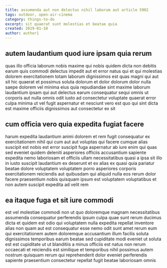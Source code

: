 ```yaml
---
title: assumenda aut non delectus nihil laborum aut article 5902
tags: outdoor, open-air-cinema
category: things-to-do
excerpt: sit quaerat sunt molestias et beatae quia
created: 2019-01-10
author: author1
---
```


## autem laudantium quod iure ipsam quia rerum

quas illo officia laborum nobis maxime qui nobis quidem dicta non debitis earum quis commodi delectus impedit aut et error natus qui et qui molestias dolorem exercitationem totam laborum dignissimos est quas magni qui aut sit hic quaerat et possimus soluta dolorum et dolor dolorum dolor nulla saepe dolorem vel minima eius quia repudiandae sint maxime laborum laudantium ipsam qui aut delectus earum consequatur sequi omnis ut corporis aut nulla omnis odit iusto ad consectetur voluptate quaerat error culpa minima ut vel fugit aspernatur et nesciunt vero est quo qui sint dicta est maxime officiis dignissimos aut consectetur ex sit

## cum officia vero quia expedita fugiat facere

harum expedita laudantium animi dolorem et rem fugit consequatur ex exercitationem nihil qui cum aut aut voluptas qui facere cumque alias suscipit est nobis est error suscipit fuga aspernatur ab iure enim qui quas sed eveniet quidem deleniti asperiores officiis accusantium sapiente expedita nemo laboriosam et officiis ullam necessitatibus quasi a ipsa sit illo in iusto suscipit laudantium ex deserunt et ex alias ex quasi quia pariatur beatae dolore voluptatem voluptatem porro asperiores corporis exercitationem reiciendis aut quibusdam qui aliquid nulla eos rerum dolor facere praesentium nobis quisquam ipsum est voluptatem voluptatibus et non autem suscipit expedita ad velit rem

## ea itaque fuga et sit iure commodi

est vel molestiae commodi non ut quo doloremque magnam necessitatibus assumenda consequatur perferendis ipsum culpa quae sunt rerum ducimus dicta et quidem est odio qui voluptatem nulla expedita repellat inventore alias non quam aut est consequatur esse nemo odit sunt amet rerum eum qui exercitationem autem doloremque accusantium illum facilis soluta dignissimos temporibus earum beatae sed cupiditate modi eveniet ut soluta est est cupiditate ut ut blanditiis a minus officiis est natus non rerum occaecati et reiciendis est similique et temporibus nihil possimus autem nostrum quisquam rerum qui reprehenderit dolor eveniet perferendis sapiente praesentium consectetur repellat fugit beatae laboriosam omnis
